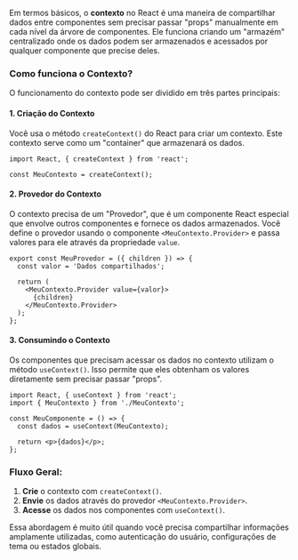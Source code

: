 
Em termos básicos, o **contexto** no React é uma maneira de compartilhar dados entre componentes sem precisar passar "props" manualmente em cada nível da árvore de componentes. Ele funciona criando um "armazém" centralizado onde os dados podem ser armazenados e acessados por qualquer componente que precise deles.

### Como funciona o Contexto?

O funcionamento do contexto pode ser dividido em três partes principais:

#### 1. **Criação do Contexto**

Você usa o método `createContext()` do React para criar um contexto. Este contexto serve como um "container" que armazenará os dados.

```
import React, { createContext } from 'react';

const MeuContexto = createContext();
```

#### 2. **Provedor do Contexto**

O contexto precisa de um "Provedor", que é um componente React especial que envolve outros componentes e fornece os dados armazenados. Você define o provedor usando o componente `<MeuContexto.Provider>` e passa valores para ele através da propriedade `value`.

```
export const MeuProvedor = ({ children }) => {
  const valor = 'Dados compartilhados';
  
  return (
    <MeuContexto.Provider value={valor}>
      {children}
    </MeuContexto.Provider>
  );
};
```

#### 3. **Consumindo o Contexto**

Os componentes que precisam acessar os dados no contexto utilizam o método `useContext()`. Isso permite que eles obtenham os valores diretamente sem precisar passar "props".

```
import React, { useContext } from 'react';
import { MeuContexto } from './MeuContexto';

const MeuComponente = () => {
  const dados = useContext(MeuContexto);

  return <p>{dados}</p>;
};
```

### Fluxo Geral:

1. **Crie** o contexto com `createContext()`.
2. **Envie** os dados através do provedor `<MeuContexto.Provider>`.
3. **Acesse** os dados nos componentes com `useContext()`.

Essa abordagem é muito útil quando você precisa compartilhar informações amplamente utilizadas, como autenticação do usuário, configurações de tema ou estados globais.

